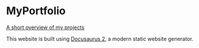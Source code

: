 # MyPortfolio
[A short overview of my projects](https://ferrariandrea.github.io/MyPortfolio/)

This website is built using [Docusaurus 2](https://docusaurus.io/), a modern static website generator.
